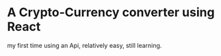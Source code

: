 # A Crypto-Currency converter using React

my first time using an Api, relatively easy, still learning. 
